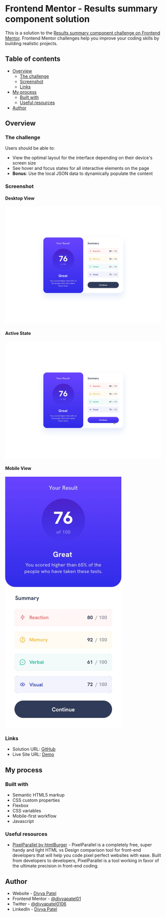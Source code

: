 # Frontend Mentor - Results summary component solution

This is a solution to the [Results summary component challenge on Frontend Mentor](https://www.frontendmentor.io/challenges/results-summary-component-CE_K6s0maV). Frontend Mentor challenges help you improve your coding skills by building realistic projects.

## Table of contents

- [Overview](#overview)
  - [The challenge](#the-challenge)
  - [Screenshot](#screenshot)
  - [Links](#links)
- [My process](#my-process)
  - [Built with](#built-with)
  - [Useful resources](#useful-resources)
- [Author](#author)

## Overview

### The challenge

Users should be able to:

- View the optimal layout for the interface depending on their device's screen size
- See hover and focus states for all interactive elements on the page
- **Bonus**: Use the local JSON data to dynamically populate the content

### Screenshot

#### Desktop View

![Desktop View](./design/desktop-design.jpg "Desktop View")

#### Active State

![Desktop View](./design/active-states.jpg "Desktop View")

#### Mobile View

![Mobile View](./design/mobile-design.jpg "Mobile View")

### Links

- Solution URL: [GitHub](https://github.com/divyapatel01/recipe-page)
- Live Site URL: [Demo](https://codewithd-results-summary-component.netlify.app)

## My process

### Built with

- Semantic HTML5 markup
- CSS custom properties
- Flexbox
- CSS variables
- Mobile-first workflow
- Javascript

### Useful resources

- [PixelParallel by htmlBurger](https://chrome.google.com/webstore/detail/pixelparallel-by-htmlburg/iffnoibnepbcloaaagchjonfplimpkob) - PixelParallel is a completely free, super handy and light HTML vs Design comparison tool for front-end developers that will help you code pixel perfect websites with ease.
  Built from developers to developers, PixelParallel is a tool working in favor of the ultimate precision in front-end coding.

## Author

- Website - [Divya Patel](https://github.com/divyapatel01)
- Frontend Mentor - [@divyapatel01](https://www.frontendmentor.io/profile/divyapatel01)
- Twitter - [@divyapatel0106](https://www.twitter.com/divyapatel0106)
- LinkedIn - [Divya Patel](https://www.linkedin.com/in/divya-patel-june01/)
